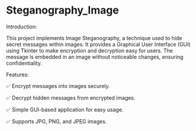 # Steganography_Image
Introduction:

This project implements Image Steganography, a technique used to hide secret messages within images. It provides a Graphical User Interface (GUI) using Tkinter to make encryption and decryption easy for users. The message is embedded in an image without noticeable changes, ensuring confidentiality.

Features:

✅ Encrypt messages into images securely.

✅ Decrypt hidden messages from encrypted images.

✅ Simple GUI-based application for easy usage.

✅ Supports JPG, PNG, and JPEG images.

